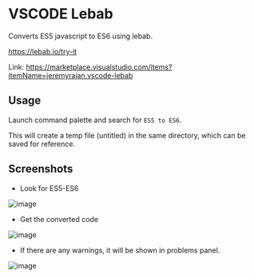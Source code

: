 # VSCODE Lebab

Converts ES5 javascript to ES6 using lebab.

https://lebab.io/try-it

Link: https://marketplace.visualstudio.com/items?itemName=jeremyrajan.vscode-lebab

## Usage

Launch command palette and search for `ES5 to ES6`.

This will create a temp file (untitled) in the same directory, which can be saved for reference.

## Screenshots

* Look for ES5-ES6 

![image](https://cloud.githubusercontent.com/assets/2890683/22382918/b2453cac-e4ed-11e6-87ea-252711128425.png)

* Get the converted code

![image](https://cloud.githubusercontent.com/assets/2890683/22382931/c070438a-e4ed-11e6-98b3-20f5806a71b9.png)

* If there are any warnings, it will be shown in problems panel.

![image](https://cloud.githubusercontent.com/assets/2890683/22382946/c8a2d950-e4ed-11e6-820f-26d6aded20ee.png)


